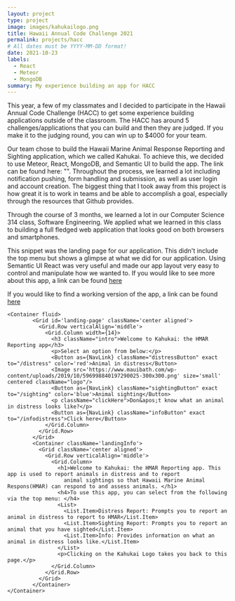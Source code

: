 ```yaml
---
layout: project
type: project
image: images/kahukailogo.png
title: Hawaii Annual Code Challenge 2021
permalink: projects/hacc
# All dates must be YYYY-MM-DD format!
date: 2021-10-23
labels:
  - React
  - Meteor
  - MongoDB
summary: My experience building an app for HACC
---
```


This year, a few of my classmates and I decided to participate in the Hawaii Annual Code Challenge (HACC) to get some experience building applications outside of the classroom. The HACC has around 5 challenges/applications that you can build and then they are judged. If you make it to the judging round, you can win up to $4000 for your team.

Our team chose to build the Hawaii Marine Animal Response Reporting and Sighting application, which we called Kahukai. To achieve this, we decided to use Meteor, React, MongoDB, and Semantic UI to build the app. The link can be found here: "". Throughout the process, we learned a lot including notification pushing, form handling and submission, as well as user login and account creation. The biggest thing that I took away from this project is how great it is to work in teams and be able to accomplish a goal, especially through the resources that Github provides. 

Through the course of 3 months, we learned a lot in our Computer Science 314 class, Software Engineering. We applied what we learned in this class to building a full fledged web application that looks good on both browsers and smartphones.

This snippet was the landing page for our application. This didn't include the top menu but shows a glimpse at what we did for our application. Using Semantic UI React was very useful and made our app layout very easy to control and manipulate how we wanted to. If you would like to see more about this app, a link can be found [here](https://github.com/bloombugs)

If you would like to find a working version of the app, a link can be found [here](https://kahukai-bloombugs.cloud/#/)

[](images/projectImg.png)
```
<Container fluid>
        <Grid id='landing-page' className='center aligned'>
          <Grid.Row verticalAlign='middle'>
            <Grid.Column width={14}>
              <h3 className="intro">Welcome to Kahukai: the HMAR Reporting app</h3>
              <p>Select an option from below:</p>
              <Button as={NavLink} className="distressButton" exact to="/distress" color='red'>Animal in distress</Button>
              <Image src='https://www.mauibath.com/wp-content/uploads/2019/10/596998840197290025-300x300.png' size='small' centered className="logo"/>
              <Button as={NavLink} className="sightingButton" exact to="/sighting" color='blue'>Animal sighting</Button>
              <p className="clickHere">Don&apos;t know what an animal in distress looks like?</p>
              <Button as={NavLink} className="infoButton" exact to="/infodistress">Click here</Button>
            </Grid.Column>
          </Grid.Row>
        </Grid>
        <Container className='landingInfo'>
          <Grid className='center aligned'>
            <Grid.Row verticalAlign='middle'>
              <Grid.Column>
                <h1>Welcome to Kahukai: the HMAR Reporting app. This app is used to report animals in distress and to report
                  animal sightings so that Hawaii Marine Animal Respons(HMAR) can respond to and assess animals. </h1>
                <h4>To use this app, you can select from the following via the top menu: </h4>
                <List>
                  <List.Item>Distress Report: Prompts you to report an animal in distress to report to HMAR</List.Item>
                  <List.Item>Sighting Report: Prompts you to report an animal that you have sighted</List.Item>
                  <List.Item>Info: Provides information on what an animal in distress looks like.</List.Item>
                </List>
                <p>Clicking on the Kahukai Logo takes you back to this page.</p>
              </Grid.Column>
            </Grid.Row>
          </Grid>
        </Container>
</Container>
```
      
 

